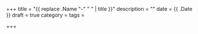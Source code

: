 +++
title = "{{ replace .Name "-" " " | title }}"
description = ""
date = {{ .Date }}
draft = true
category =
tags =

+++

